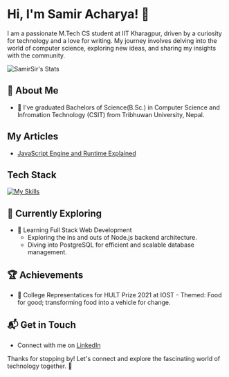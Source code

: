 # Hi, I'm Samir Acharya! 👋

I am a passionate M.Tech CS student at IIT Kharagpur, driven by a curiosity for technology and a love for writing. My journey involves delving into the world of computer science, exploring new ideas, and sharing my insights with the community.

![SamirSir's Stats](https://github-readme-stats.vercel.app/api?username=SamirSir&theme=vue-dark&show_icons=true&hide_border=true&count_private=true)

## 🚀 About Me

- 🔭 I've graduated Bachelors of Science(B.Sc.) in Computer Science and Infromation Technology (CSIT) from Tribhuwan University, Nepal.

## My Articles
- [JavaScript Engine and Runtime Explained](https://www.freecodecamp.org/news/javascript-engine-and-runtime-explained/)


## Tech Stack
[![My Skills](https://skillicons.dev/icons?i=js,html,css,wasm)](https://skillicons.dev)

## 🌱 Currently Exploring

- 🚀 Learning Full Stack Web Development
  - Exploring the ins and outs of Node.js backend architecture.
  - Diving into PostgreSQL for efficient and scalable database management.


 ## 🏆 Achievements

- 🌟 College Representatices for HULT Prize 2021 at IOST - Themed: Food for good; transforming food into a vehicle for change.


## 📬 Get in Touch

- Connect with me on [LinkedIn](https://www.linkedin.com/in/samir-acharya-684bb2183/)

Thanks for stopping by! Let's connect and explore the fascinating world of technology together. 🚀

<!--

Here are some ideas to get you started:

- 🔭 I’m currently working on ...
- 🌱 I’m currently learning ...
- 👯 I’m looking to collaborate on ...
- 🤔 I’m looking for help with ...
- 💬 Ask me about ...
- 📫 How to reach me: ...
- 😄 Pronouns: ...
- ⚡ Fun fact: ...
-->
